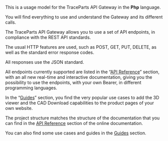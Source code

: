 This is a usage model for the TraceParts API Gateway in the **Php** language. 

You will find everything to use and understand the Gateway and its different calls. 

 

The TraceParts API Gateway allows you to use a set of API endpoints, in compliance with the REST API standards. 

The usual HTTP features are used, such as POST, GET, PUT, DELETE, as well as the standard error response codes. 

All responses use the JSON standard. 

All endpoints currently supported are listed in the “[API Reference](https://developers.traceparts.com/v2/reference)” section, with an all new real-time and interactive documentation, giving you the possibility to use the endpoints, with your own Bearer, in different programming languages. 

In the “[Guides](https://developers.traceparts.com/v2/docs)” section, you find the very popular use cases to add the 3D viewer and the CAD Download capabilities to the product pages of your own website. 

 

The project structure matches the structure of the documentation that you can find in the [API Reference](https://developers.traceparts.com/v2/reference) section of the online documentation. 

You can also find some use cases and guides in the [Guides](https://developers.traceparts.com/v2/docs) section. 
